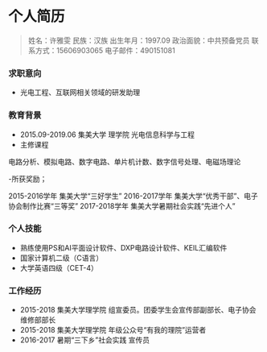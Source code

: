 # 个人简历

> 姓名：许雅雯
> 民族：汉族
> 出生年月：1997.09
> 政治面貌：中共预备党员
> 联系方式：15606903065
> 电子邮件：490151081

### 求职意向

- 光电工程、互联网相关领域的研发助理

### 教育背景

- 2015.09-2019.06 集美大学 理学院 光电信息科学与工程
- 主修课程

电路分析、模拟电路、数字电路、单片机计数、数字信号处理、电磁场理论

-所获奖励；

2015-2016学年 集美大学“三好学生”
2016-2017学年 集美大学“优秀干部”、电子协会制作比赛“三等奖”
2017-2018学年 集美大学暑期社会实践“先进个人”

### 个人技能

- 熟练使用PS和AI平面设计软件、DXP电路设计软件、KEIL汇编软件
- 国家计算机二级（C语言）
- 大学英语四级（CET-4）

### 工作经历

- 2015-2018 集美大学理学院 组宣委员。团委学生会宣传部副部长、电子协会维修部部长
- 2015-2018 集美大学理学院 年级公众号“有我的理院”运营者
- 2016-2017 暑期“三下乡”社会实践 宣传员

